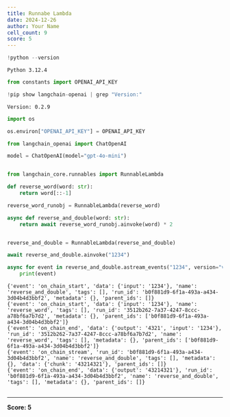 ```yaml
---
title: Runnabe Lambda
date: 2024-12-26
author: Your Name
cell_count: 9
score: 5
---
```


```python
!python --version
```

    Python 3.12.4



```python
from constants import OPENAI_API_KEY
```


```python
!pip show langchain-openai | grep "Version:"
```

    Version: 0.2.9



```python
import os
```


```python
os.environ["OPENAI_API_KEY"] = OPENAI_API_KEY
```


```python
from langchain_openai import ChatOpenAI

model = ChatOpenAI(model="gpt-4o-mini")
```


```python

```


```python
from langchain_core.runnables import RunnableLambda

def reverse_word(word: str):
    return word[::-1]

reverse_word_runobj = RunnableLambda(reverse_word)

async def reverse_and_double(word: str):
    return await reverse_word_runobj.ainvoke(word) * 2


reverse_and_double = RunnableLambda(reverse_and_double)

await reverse_and_double.ainvoke("1234")

async for event in reverse_and_double.astream_events("1234", version="v2"):
    print(event)
```

    {'event': 'on_chain_start', 'data': {'input': '1234'}, 'name': 'reverse_and_double', 'tags': [], 'run_id': 'b0f881d9-6f1a-493a-a434-3d04b4d3bbf2', 'metadata': {}, 'parent_ids': []}
    {'event': 'on_chain_start', 'data': {'input': '1234'}, 'name': 'reverse_word', 'tags': [], 'run_id': '3512b262-7a37-4247-8ccc-a78bf6a7b7d2', 'metadata': {}, 'parent_ids': ['b0f881d9-6f1a-493a-a434-3d04b4d3bbf2']}
    {'event': 'on_chain_end', 'data': {'output': '4321', 'input': '1234'}, 'run_id': '3512b262-7a37-4247-8ccc-a78bf6a7b7d2', 'name': 'reverse_word', 'tags': [], 'metadata': {}, 'parent_ids': ['b0f881d9-6f1a-493a-a434-3d04b4d3bbf2']}
    {'event': 'on_chain_stream', 'run_id': 'b0f881d9-6f1a-493a-a434-3d04b4d3bbf2', 'name': 'reverse_and_double', 'tags': [], 'metadata': {}, 'data': {'chunk': '43214321'}, 'parent_ids': []}
    {'event': 'on_chain_end', 'data': {'output': '43214321'}, 'run_id': 'b0f881d9-6f1a-493a-a434-3d04b4d3bbf2', 'name': 'reverse_and_double', 'tags': [], 'metadata': {}, 'parent_ids': []}



```python

```


---
**Score: 5**
